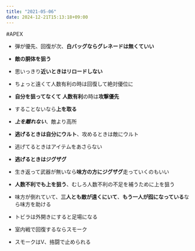 ```yaml
---
title: "2021-05-06"
date: 2024-12-21T15:13:18+09:00
---
```

#APEX

- 弾が優先、回復が次、**白バッグならグレネードは無くていい**
- **敵の胴体を狙う**
- 思いっきり**近いときはリロードしない**
- ちょっと遠くて人数有利の時は回復して絶対優位に
- **自分を狙ってなくて** **人数有利**の時は**攻撃優先**
- することないなら**上を取る**
- ***上を離れない***、敵より高所

- **逃げるときは自分にウルト**、攻めるときは敵にウルト
- 逃げてるときはアイテムをあさらない

- **逃げるときはジグザグ**
- 生き返って武器が無いなら**味方の方にジグザグ**走っていくのもいい
- **人数不利でも上を狙う**、むしろ人数不利の不足を補うために上を狙う
- 味方が倒れていて、**三人とも敵が遠くにいて**、**もう一人が囮になっている**なら味方を助ける
- トビラは外開きにすると足場になる

- 室内戦で回復するならスモーク
- スモークはV、挌闘で止められる
